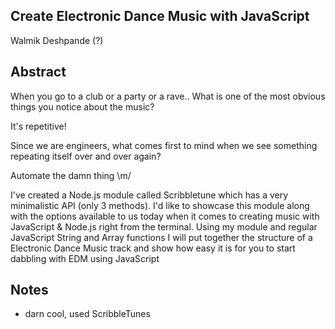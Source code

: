 ## Create Electronic Dance Music with JavaScript
Walmik Deshpande (?)

## Abstract
When you go to a club or a party or a rave.. What is one of the most obvious things you notice about the music?

It's repetitive!

Since we are engineers, what comes first to mind when we see something repeating itself over and over again?

Automate the damn thing \m/

I've created a Node.js module called Scribbletune which has a very minimalistic API (only 3 methods). I'd like to showcase this module along with the options available to us today when it comes to creating music with JavaScript & Node.js right from the terminal. Using my module and regular JavaScript String and Array functions I will put together the structure of a Electronic Dance Music track and show how easy it is for you to start dabbling with EDM using JavaScript

## Notes
 * darn cool, used ScribbleTunes